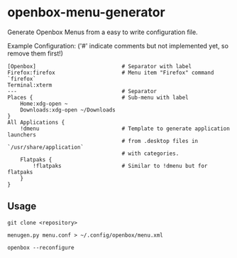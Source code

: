 # openbox-menu-generator
Generate Openbox Menus from a easy to write configuration file.

Example Configuration:
('#' indicate comments but not implemented yet, so remove them first!)
```
[Openbox]                           # Separator with label
Firefox:firefox                     # Menu item "Firefox" command `firefox`
Terminal:xterm
---                                 # Separator
Places {                            # Sub-menu with label
	Home:xdg-open ~
	Downloads:xdg-open ~/Downloads
}
All Applications {
	!dmenu                          # Template to generate application launchers
	                                # from .desktop files in `/usr/share/application`
	                                # with categories.
	Flatpaks {
		!flatpaks                   # Similar to !dmenu but for flatpaks
	}
}
```

## Usage
`git clone <repository>`

`menugen.py menu.conf > ~/.config/openbox/menu.xml`

`openbox --reconfigure`
